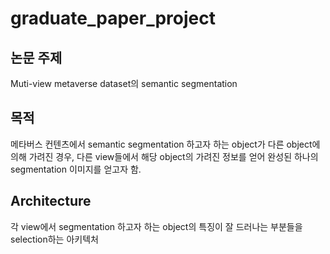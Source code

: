 # graduate_paper_project
## 논문 주제

Muti-view metaverse dataset의 semantic segmentation

## 목적

메타버스 컨텐츠에서 semantic segmentation 하고자 하는 object가 다른 object에 의해 가려진 경우, 다른 view들에서 해당 object의 가려진 정보를 얻어 완성된 하나의 segmentation 이미지를 얻고자 함. 

## Architecture

각 view에서 segmentation 하고자 하는 object의 특징이 잘 드러나는 부분들을 selection하는 아키텍처
